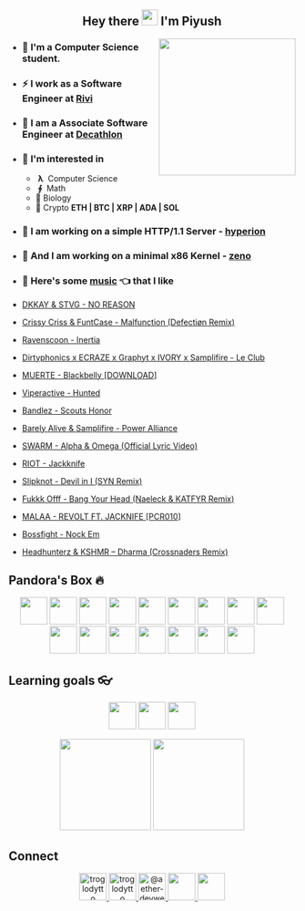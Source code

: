 <h2 align="center">
  Hey there <img src="https://media.giphy.com/media/hvRJCLFzcasrR4ia7z/giphy.gif" width="28"> I'm Piyush
</h2>

<img align='right' src="https://cutt.ly/lnfmbqL" width="240">

- ### **🏫 I'm a Computer Science student.**
- ### ⚡ **I work as a Software Engineer at [Rivi](https://rivi.co/)**
- ### 💼 **I am a Associate Software Engineer at [Decathlon](https://www.decathlon.in/)**
- ### 🤔 **I'm interested in**
    - &nbsp;**λ**&nbsp; Computer Science
    - &nbsp;**∮**&nbsp; Math
    - 🧠 Biology
    - 🔑 Crypto **ETH | BTC | XRP | ADA | SOL**
        
- ### 🦄 **I am working on a simple HTTP/1.1 Server - [hyperion](https://github.com/troglodytto/hyperion)**
- ### 🦄 **And I am working on a minimal x86 Kernel - [zeno](https://github.com/troglodytto/zeno)**
- ### 🎵 **Here's some [music](https://youtube.com/playlist?list=PLuWs5sMPaxNj2aS1MtLMgcUsNuldIeynG) 👈 that I like**
    <!-- BLOG-POST-LIST:START -->
- [DKKAY &amp; STVG - NO REASON](https://www.youtube.com/watch?v=g7maJR840MI)
- [Crissy Criss &amp; FuntCase - Malfunction &lpar;Defectiøn Remix&rpar;](https://www.youtube.com/watch?v=6pu9znwFLdA)
- [Ravenscoon - Inertia](https://www.youtube.com/watch?v=f7-QnwdZYwA)
- [Dirtyphonics x ECRAZE x Graphyt x IVORY x Samplifire - Le Club](https://www.youtube.com/watch?v=wUEfgG91V20)
- [MUERTE - Blackbelly [DOWNLOAD]](https://www.youtube.com/watch?v=N33u48SQaRg)
- [Viperactive - Hunted](https://www.youtube.com/watch?v=iPPvK0jkAqM)
- [Bandlez - Scouts Honor](https://www.youtube.com/watch?v=sYW2mj6gSFw)
- [Barely Alive &amp; Samplifire - Power Alliance](https://www.youtube.com/watch?v=YLXcffxHVoY)
- [SWARM - Alpha &amp; Omega &lpar;Official Lyric Video&rpar;](https://www.youtube.com/watch?v=nsNSwQr4TIo)
- [RIOT - Jackknife](https://www.youtube.com/watch?v=O6q1TpmnbWc)
- [Slipknot - Devil in I &lpar;SYN Remix&rpar;](https://www.youtube.com/watch?v=4fK_dGt5ER4)
- [Fukkk Offf - Bang Your Head &lpar;Naeleck &amp; KATFYR Remix&rpar;](https://www.youtube.com/watch?v=mGcqpkS6_38)
- [MALAA - REVOLT FT. JACKNIFE [PCR010]](https://www.youtube.com/watch?v=s1gbGUEO8uA)
- [Bossfight - Nock Em](https://www.youtube.com/watch?v=F0PUVKfxkTM)
- [Headhunterz &amp; KSHMR – Dharma &lpar;Crossnaders Remix&rpar;](https://www.youtube.com/watch?v=cLJmH12j2-Y)
<!-- BLOG-POST-LIST:END -->

## Pandora's Box 🔥

<p align="center">
    <img height="48" width="48" src="https://cutt.ly/phUXVJx" />
    <img height="48" width="48" src="https://cutt.ly/1hUX1az" />
    <img height="48" width="48" src="https://cutt.ly/BvOKUon" />
    <img height="48" width="48" src="https://cutt.ly/0vOK6Xf" />
    <img height="48" width="48" src="https://cutt.ly/DhUX4hd" />
    <img height="48" width="48" src="https://cutt.ly/xhUCyFt" />
    <img height="48" width="48" src="https://cutt.ly/ohUXfm2" />
    <img height="48" width="48" src="https://cutt.ly/dhUZ9V9" />
    <img height="48" width="48" src="https://cutt.ly/DhUXg0n" />
    <img height="48" width="48" src="/Docker.svg" />
    <img height="48" width="48" src="https://www.vectorlogo.zone/logos/postgresql/postgresql-icon.svg" />
    <img height="48" width="48" src="https://www.vectorlogo.zone/logos/mongodb/mongodb-icon.svg" />
    <img height="48" width="48" src="https://www.vectorlogo.zone/logos/firebase/firebase-icon.svg" />
    <img height="48" width="48" src="/Phoenix.svg" />
    <img height="48" width="48" src="https://www.vectorlogo.zone/logos/elixir-lang/elixir-lang-icon.svg" />
    <img height="48" width="48" src="https://www.vectorlogo.zone/logos/ethereum/ethereum-icon.svg" />    
</p>


## Learning goals 👓

<p align="center">
    <img height="48" width="48" src="https://cutt.ly/kvOLjhg" />
    <img height="48" width="48" src="https://graphql-engine-cdn.hasura.io/img/hasura_icon_black.svg" />
    <img height="48" width="48" src="https://www.vectorlogo.zone/logos/kubernetes/kubernetes-icon.svg" />
</p>


<p align="center">
<img height="160" src="https://github-readme-stats.vercel.app/api?username=troglodytto&count_private=true&show_icons=true&hide=issues&theme=vue&custom_title=My%20Github%20Stats&border_color=41b883&border_radius=18"></img>
<img height="160" src="https://github-readme-stats.vercel.app/api/top-langs?username=troglodytto&show_icons=true&locale=en&layout=compact&hide=php,html,scss&theme=vue&border_color=41b883&border_radius=18"></img>
</p>

## Connect
<p align="center">
  <a href="https://twitter.com/troglodytto" target="blank">
    <img src="https://cutt.ly/mnfmrxh" alt="troglodytto" height="48" />
  </a>
  <a href="https://instagram.com/troglodytto" target="blank">
    <img src="https://cutt.ly/CnfmoSv" alt="troglodytto" height="48" />
  </a>
  <a href="https://medium.com/@troglodytto" target="blank">
    <img src="https://cutt.ly/gnfmabL" alt="@aether-devweb" height="48" />
  </a>
  <a href="https://dev.to/troglodytto">
    <img src="https://d2fltix0v2e0sb.cloudfront.net/dev-rainbow.svg" height="48" />
  <a/>
  <a href="https://gitlab.com/troglodytto">
    <img src="https://www.vectorlogo.zone/logos/gitlab/gitlab-icon.svg" height="48" />
  <a/>
</p>
